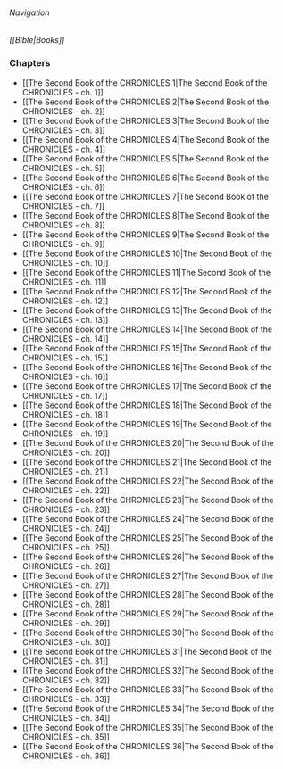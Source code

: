 ###### Navigation
*[[Bible|Books]]*

### Chapters
- [[The Second Book of the CHRONICLES 1|The Second Book of the CHRONICLES - ch. 1]]
- [[The Second Book of the CHRONICLES 2|The Second Book of the CHRONICLES - ch. 2]]
- [[The Second Book of the CHRONICLES 3|The Second Book of the CHRONICLES - ch. 3]]
- [[The Second Book of the CHRONICLES 4|The Second Book of the CHRONICLES - ch. 4]]
- [[The Second Book of the CHRONICLES 5|The Second Book of the CHRONICLES - ch. 5]]
- [[The Second Book of the CHRONICLES 6|The Second Book of the CHRONICLES - ch. 6]]
- [[The Second Book of the CHRONICLES 7|The Second Book of the CHRONICLES - ch. 7]]
- [[The Second Book of the CHRONICLES 8|The Second Book of the CHRONICLES - ch. 8]]
- [[The Second Book of the CHRONICLES 9|The Second Book of the CHRONICLES - ch. 9]]
- [[The Second Book of the CHRONICLES 10|The Second Book of the CHRONICLES - ch. 10]]
- [[The Second Book of the CHRONICLES 11|The Second Book of the CHRONICLES - ch. 11]]
- [[The Second Book of the CHRONICLES 12|The Second Book of the CHRONICLES - ch. 12]]
- [[The Second Book of the CHRONICLES 13|The Second Book of the CHRONICLES - ch. 13]]
- [[The Second Book of the CHRONICLES 14|The Second Book of the CHRONICLES - ch. 14]]
- [[The Second Book of the CHRONICLES 15|The Second Book of the CHRONICLES - ch. 15]]
- [[The Second Book of the CHRONICLES 16|The Second Book of the CHRONICLES - ch. 16]]
- [[The Second Book of the CHRONICLES 17|The Second Book of the CHRONICLES - ch. 17]]
- [[The Second Book of the CHRONICLES 18|The Second Book of the CHRONICLES - ch. 18]]
- [[The Second Book of the CHRONICLES 19|The Second Book of the CHRONICLES - ch. 19]]
- [[The Second Book of the CHRONICLES 20|The Second Book of the CHRONICLES - ch. 20]]
- [[The Second Book of the CHRONICLES 21|The Second Book of the CHRONICLES - ch. 21]]
- [[The Second Book of the CHRONICLES 22|The Second Book of the CHRONICLES - ch. 22]]
- [[The Second Book of the CHRONICLES 23|The Second Book of the CHRONICLES - ch. 23]]
- [[The Second Book of the CHRONICLES 24|The Second Book of the CHRONICLES - ch. 24]]
- [[The Second Book of the CHRONICLES 25|The Second Book of the CHRONICLES - ch. 25]]
- [[The Second Book of the CHRONICLES 26|The Second Book of the CHRONICLES - ch. 26]]
- [[The Second Book of the CHRONICLES 27|The Second Book of the CHRONICLES - ch. 27]]
- [[The Second Book of the CHRONICLES 28|The Second Book of the CHRONICLES - ch. 28]]
- [[The Second Book of the CHRONICLES 29|The Second Book of the CHRONICLES - ch. 29]]
- [[The Second Book of the CHRONICLES 30|The Second Book of the CHRONICLES - ch. 30]]
- [[The Second Book of the CHRONICLES 31|The Second Book of the CHRONICLES - ch. 31]]
- [[The Second Book of the CHRONICLES 32|The Second Book of the CHRONICLES - ch. 32]]
- [[The Second Book of the CHRONICLES 33|The Second Book of the CHRONICLES - ch. 33]]
- [[The Second Book of the CHRONICLES 34|The Second Book of the CHRONICLES - ch. 34]]
- [[The Second Book of the CHRONICLES 35|The Second Book of the CHRONICLES - ch. 35]]
- [[The Second Book of the CHRONICLES 36|The Second Book of the CHRONICLES - ch. 36]]
